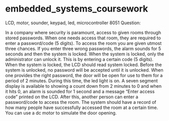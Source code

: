 # embedded_systems_coursework
LCD, motor, sounder, keypad, led, microcontroller 8051
Question:

In a company where security is paramount, access to given rooms through stored passwords. When one needs access that room, they are required to enter a password/code (5 digits). To access the room you are given utmost three chances. If you enter three wrong passwords, the alarm sounds for 5 seconds and then the system is locked.  When the system is locked, only the administrator can unlock it. This is by entering a certain code (5 digits). When the system is locked, the LCD should read system locked. Before the system is unlocked, no password will be accepted until it is unlocked. When one provides the right password, the door will be open for use to them for a period of 2 minutes. During this time, the led light is on. A seven segment display is available to showing a count down from 2 minutes to 0 and when it hits 0, an alarm is sounded for 1 second and a message “Enter access code” printed on the LCD. After this, another person can enter a password/code to access the room. The system should have a record of how many people have successfully accessed the room at a certain time. You can use a dc motor to simulate the door opening.
